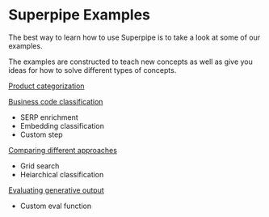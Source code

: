 # Superpipe Examples

The best way to learn how to use Superpipe is to take a look at some of our examples. 

The examples are constructed to teach new concepts as well as give you ideas for how to solve different types of concepts.

[Product categorization](./product_categorization/product_categorization.ipynb)

[Business code classification](./product_categorization/product_categorization.ipynb)

- SERP enrichment
- Embedding classification
- Custom step

[Comparing different approaches](./comparing_pipelines/furniture.ipynb)

- Grid search
- Heiarchical classification

[Evaluating generative output](./generative_output/jokes.ipynb)

- Custom eval function
